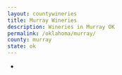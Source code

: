 ```yaml
---
layout: countywineries
title: Murray Wineries
description: Wineries in Murray OK
permalink: /oklahoma/murray/
county: murray
state: ok
---
```

-

